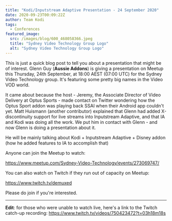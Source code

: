 ```yaml
---
title: "Kodi/Inputstream Adaptive Presentation - 24 September 2020"
date: 2020-09-23T00:09:22Z
author: Team Kodi
tags:
  - Conferences
featured_image:
  src: /images/blog/600_468058366.jpeg
  title: "Sydney Video Technology Group Logo"
  alt: "Sydney Video Technology Group Logo"
---
```


This is just a quick blog post to tell you about a presentation that might be of interest. Glenn Guy (**Aussie Addons**) is giving a presentation on Meetup this Thursday, 24th September, at 18:00 AEST (07:00 UTC) for the Sydney Video Technology group. It's featuring some pretty big names in the Video VOD world.

It came about because the host - Jeremy, the Associate Director of Video Delivery at Optus Sports - made contact on Twitter wondering how the Optus Sport addon was playing back SSAI when their Android app couldn't yet. Matt Huismann (another contributor) explained that Glenn had added X-discontinuity support for live streams into Inputstream Adaptive, and that IA and Kodi was doing all the work. We put him in contact with Glenn - and now Glenn is doing a presentation about it.

He will be mainly talking about Kodi + Inputstream Adaptive + Disney addon (how he added features to IA to accomplish that)

Anyone can join the Meetup to watch:

<https://www.meetup.com/Sydney-Video-Technology/events/273069747/>

You can also watch on Twitch if they run out of capacity on Meetup:

<https://www.twitch.tv/demuxed>

Please do join if you're interested.

---

**Edit**: for those who were unable to watch live, here's a link to the Twitch catch-up recording: <https://www.twitch.tv/videos/750423472?t=03h18m18s>
